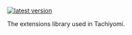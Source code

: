 [ ![latest version](https://api.bintray.com/packages/inorichi/tachiyomi/extensions-library/images/download.svg) ](https://bintray.com/inorichi/tachiyomi/extensions-library/_latestVersion)

The extensions library used in Tachiyomi.
